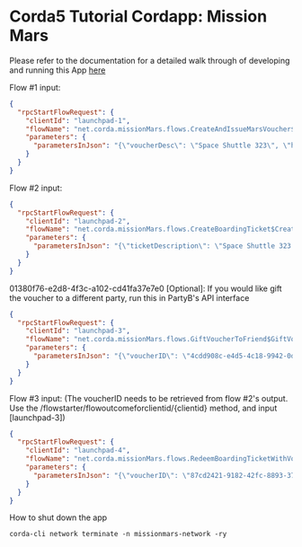 # Corda5 Tutorial Cordapp: Mission Mars

Please refer to the documentation for a detailed walk through of developing and running this App [here](https://docs.r3.com/en/platform/corda/5.0-dev-preview-1/tutorials/building-cordapp/c5-basic-cordapp-intro.html)

Flow #1 input:
```json
{
  "rpcStartFlowRequest": {
    "clientId": "launchpad-1", 
    "flowName": "net.corda.missionMars.flows.CreateAndIssueMarsVoucher$CreateAndIssueMarsVoucherInitiator", 
    "parameters": { 
      "parametersInJson": "{\"voucherDesc\": \"Space Shuttle 323\", \"holder\": \"C=US, L=New York, O=Peter, OU=INC\"}" 
    } 
  } 
}
```

Flow #2 input:
```json
{
  "rpcStartFlowRequest": {
    "clientId": "launchpad-2", 
    "flowName": "net.corda.missionMars.flows.CreateBoardingTicket$CreateBoardingTicketInitiator", 
    "parameters": {
      "parametersInJson": "{\"ticketDescription\": \"Space Shuttle 323 - Seat 16B\", \"launchDate\": \"2023-11-02\"}"
    } 
  } 
}
```
01380f76-e2d8-4f3c-a102-cd41fa37e7e0
[Optional]: If you would like gift the voucher to a different party, run this in PartyB's API interface
```json
{
  "rpcStartFlowRequest": {
    "clientId": "launchpad-3", 
    "flowName": "net.corda.missionMars.flows.GiftVoucherToFriend$GiftVoucherToFriendInitiator", 
    "parameters": {
      "parametersInJson": "{\"voucherID\": \"4cdd908c-e4d5-4c18-9942-0ddcc4b9879c\", \"holder\": \"C=US, L=San Diego, O=Friend, OU=LLC\"}"
    } 
  } 
}
```
Flow #3 input: (The voucherID needs to be retrieved from flow #2's output. Use the /flowstarter/flowoutcomeforclientid/{clientid} method, and input [launchpad-3])
```json
{
  "rpcStartFlowRequest": {
    "clientId": "launchpad-4", 
    "flowName": "net.corda.missionMars.flows.RedeemBoardingTicketWithVoucher$RedeemBoardingTicketWithVoucherInitiator", 
    "parameters": { 
      "parametersInJson": "{\"voucherID\": \"87cd2421-9182-42fc-8893-3781be1cd720\", \"holder\": \"C=US, L=San Diego, O=Friend, OU=LLC\"}" 
    } 
  } 
}
```

How to shut down the app
```
corda-cli network terminate -n missionmars-network -ry
```
